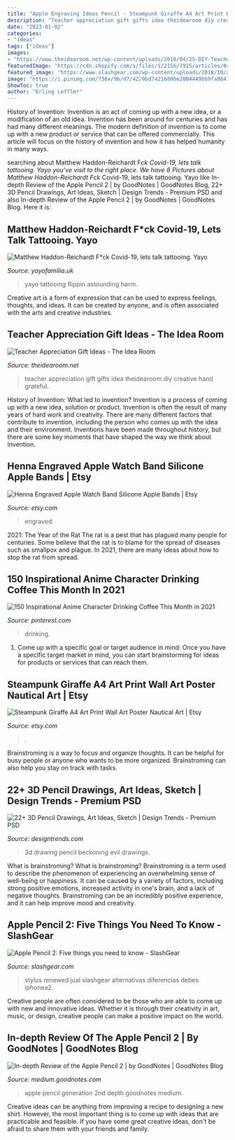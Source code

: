 ```yaml
---
title: "Apple Engraving Ideas Pencil - Steampunk Giraffe A4 Art Print Wall Art Poster Nautical Art"
description: "Teacher appreciation gift gifts idea theidearoom diy creative hand grateful"
date: "2023-01-02"
categories:
- "ideas"
tags: ["ideas"]
images:
- "https://www.theidearoom.net/wp-content/uploads/2016/04/25-DIY-Teacher-Appreciation-Gift-Ideas.png"
featuredImage: "https://cdn.shopify.com/s/files/1/2156/7915/articles/84446452_2524243211187043_8551751735738105856_n_1200x1200.jpg?v=1586011208"
featured_image: "https://www.slashgear.com/wp-content/uploads/2018/10/apple-pencil-2.jpg"
image: "https://i.pinimg.com/736x/9b/d7/42/9bd74216806e2084449bb9fa9841bd81.jpg"
ShowToc: true
author: "Erling Leffler"
---
```



History of Invention:
Invention is an act of coming up with a new idea, or a modification of an old idea. Invention has been around for centuries and has had many different meanings. The modern definition of invention is to come up with a new product or service that can be offered commercially. This article will focus on the history of invention and how it has helped humanity in many ways.

	

		
searching about Matthew Haddon-Reichardt F*ck Covid-19, lets talk tattooing. Yayo you've visit to the right place. We have 8 Pictures about Matthew Haddon-Reichardt F*ck Covid-19, lets talk tattooing. Yayo like In-depth Review of the Apple Pencil 2 | by GoodNotes | GoodNotes Blog, 22+ 3D Pencil Drawings, Art Ideas, Sketch | Design Trends - Premium PSD and also In-depth Review of the Apple Pencil 2 | by GoodNotes | GoodNotes Blog. Here it is:
		
    
## Matthew Haddon-Reichardt F*ck Covid-19, Lets Talk Tattooing. Yayo

<img loading=lazy src="https://cdn.shopify.com/s/files/1/2156/7915/articles/84446452_2524243211187043_8551751735738105856_n_1200x1200.jpg?v=1586011208" onerror="this.onerror=null;this.src='https://tse4.mm.bing.net/th?id=OIP.QtkL83154x40plIeVrP7YQHaHa&amp;pid=15.1';" alt="Matthew Haddon-Reichardt F*ck Covid-19, lets talk tattooing. Yayo">

_Source: yayofamilia.uk_

>yayo tattooing flippin astounding harm. 

	

Creative art is a form of expression that can be used to express feelings, thoughts, and ideas. It can be created by anyone, and is often associated with the arts and creative industries.

    
## Teacher Appreciation Gift Ideas - The Idea Room

<img loading=lazy src="https://www.theidearoom.net/wp-content/uploads/2016/04/25-DIY-Teacher-Appreciation-Gift-Ideas.png" onerror="this.onerror=null;this.src='https://tse4.mm.bing.net/th?id=OIP.NXyKtWXJjDrwZJWMH-xdkAHaLH&amp;pid=15.1';" alt="Teacher Appreciation Gift Ideas - The Idea Room">

_Source: theidearoom.net_

>teacher appreciation gift gifts idea theidearoom diy creative hand grateful. 

	

History of Invention: What led to invention?
Invention is a process of coming up with a new idea, solution or product. Invention is often the result of many years of hard work and creativity. There are many different factors that contribute to invention, including the person who comes up with the idea and their environment. Inventions have been made throughout history, but there are some key moments that have shaped the way we think about Invention.

    
## Henna Engraved Apple Watch Band Silicone Apple Bands | Etsy

<img loading=lazy src="https://i.etsystatic.com/8795201/r/il/e4777c/2432118431/il_794xN.2432118431_6at7.jpg" onerror="this.onerror=null;this.src='https://tse2.mm.bing.net/th?id=OIP.IDhSLG-fmZaCnhPplgwfAgHaJ4&amp;pid=15.1';" alt="Henna Engraved Apple Watch Band Silicone Apple Bands | Etsy">

_Source: etsy.com_

>engraved. 

	

2021: The Year of the Rat
The rat is a pest that has plagued many people for centuries. Some believe that the rat is to blame for the spread of diseases such as smallpox and plague. In 2021, there are many ideas about how to stop the rat from spread.

    
## 150 Inspirational Anime Character Drinking Coffee This Month In 2021

<img loading=lazy src="https://i.pinimg.com/736x/9b/d7/42/9bd74216806e2084449bb9fa9841bd81.jpg" onerror="this.onerror=null;this.src='https://tse1.mm.bing.net/th?id=OIP.mc1kVYlb0aTAQopTFEfFJwHaP1&amp;pid=15.1';" alt="150 Inspirational Anime Character Drinking Coffee This Month in 2021">

_Source: pinterest.com_

>drinking. 

	

1. Come up with a specific goal or target audience in mind: Once you have a specific target market in mind, you can start brainstorming for ideas for products or services that can reach them.

    
## Steampunk Giraffe A4 Art Print Wall Art Poster Nautical Art | Etsy

<img loading=lazy src="https://i.etsystatic.com/14238628/r/il/37188b/1843895324/il_794xN.1843895324_6vnl.jpg" onerror="this.onerror=null;this.src='https://tse4.mm.bing.net/th?id=OIP.5QS4GuzfSBRITi6N_jXEHwHaKe&amp;pid=15.1';" alt="Steampunk Giraffe A4 Art Print Wall Art Poster Nautical Art | Etsy">

_Source: etsy.com_

>. 

	

Brainstroming is a way to focus and organize thoughts. It can be helpful for busy people or anyone who wants to be more organized. Brainstroming can also help you stay on track with tasks.

    
## 22+ 3D Pencil Drawings, Art Ideas, Sketch | Design Trends - Premium PSD

<img loading=lazy src="https://images.designtrends.com/wp-content/uploads/2016/04/12100659/3d-drawing-beckoning-to-the-evil-e1460455629973.jpg" onerror="this.onerror=null;this.src='https://tse2.mm.bing.net/th?id=OIP.r056VKQARIJ0X9nK4wtYdgHaF6&amp;pid=15.1';" alt="22+ 3D Pencil Drawings, Art Ideas, Sketch | Design Trends - Premium PSD">

_Source: designtrends.com_

>3d drawing pencil beckoning evil drawings. 

	

What is brainstroming?
What is brainstroming? Brainstroming is a term used to describe the phenomenon of experiencing an overwhelming sense of well-being or happiness. It can be caused by a variety of factors, including strong positive emotions, increased activity in one's brain, and a lack of negative thoughts. Brainstroming can be an incredibly positive experience, and it can help improve mood and creativity.

    
## Apple Pencil 2: Five Things You Need To Know - SlashGear

<img loading=lazy src="https://www.slashgear.com/wp-content/uploads/2018/10/apple-pencil-2.jpg" onerror="this.onerror=null;this.src='https://tse3.mm.bing.net/th?id=OIP.CotR4qTl5FyNLwSqNMKJ1QHaE1&amp;pid=15.1';" alt="Apple Pencil 2: Five things you need to know - SlashGear">

_Source: slashgear.com_

>stylus renewed jual slashgear alternativas diferencias debes iphonea2. 

	

Creative people are often considered to be those who are able to come up with new and innovative ideas. Whether it is through their creativity in art, music, or design, creative people can make a positive impact on the world.

    
## In-depth Review Of The Apple Pencil 2 | By GoodNotes | GoodNotes Blog

<img loading=lazy src="https://miro.medium.com/max/6378/1*vve_lCtoMGTfRT-Ww95NAg.jpeg" onerror="this.onerror=null;this.src='https://tse2.mm.bing.net/th?id=OIP.LRS3Nsj_Ce_tU21cm5jEwgHaEK&amp;pid=15.1';" alt="In-depth Review of the Apple Pencil 2 | by GoodNotes | GoodNotes Blog">

_Source: medium.goodnotes.com_

>apple pencil generation 2nd depth goodnotes medium. 

	

Creative ideas can be anything from improving a recipe to designing a new shirt. However, the most important thing is to come up with ideas that are practicable and feasible. If you have some great creative ideas, don't be afraid to share them with your friends and family.

